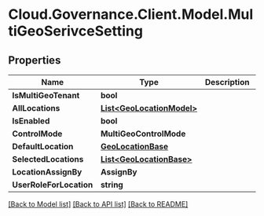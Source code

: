 # Cloud.Governance.Client.Model.MultiGeoSerivceSetting
## Properties

Name | Type | Description | Notes
------------ | ------------- | ------------- | -------------
**IsMultiGeoTenant** | **bool** |  | [optional] 
**AllLocations** | [**List&lt;GeoLocationModel&gt;**](GeoLocationModel.md) |  | [optional] 
**IsEnabled** | **bool** |  | [optional] 
**ControlMode** | **MultiGeoControlMode** |  | [optional] 
**DefaultLocation** | [**GeoLocationBase**](GeoLocationBase.md) |  | [optional] 
**SelectedLocations** | [**List&lt;GeoLocationBase&gt;**](GeoLocationBase.md) |  | [optional] 
**LocationAssignBy** | **AssignBy** |  | [optional] 
**UserRoleForLocation** | **string** |  | [optional] 

[[Back to Model list]](../README.md#documentation-for-models) [[Back to API list]](../README.md#documentation-for-api-endpoints) [[Back to README]](../README.md)

